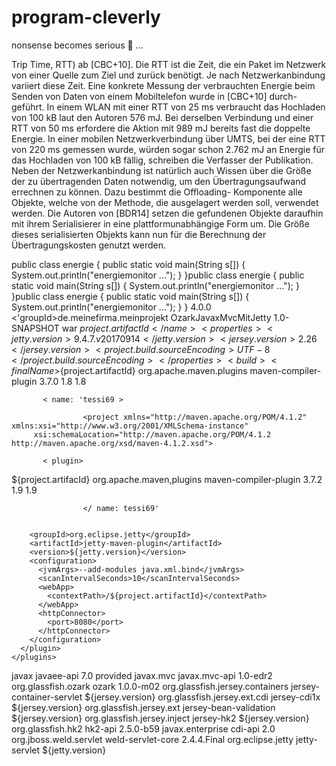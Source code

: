 # program-cleverly

nonsense becomes serious 🦖 ...

 Trip Time, RTT) ab [CBC+10]. Die RTT ist die Zeit, die ein Paket im Netzwerk von einer Quelle zum Ziel und zurück benötigt. Je nach Netzwerkanbindung variiert diese Zeit. Eine konkrete Messung der verbrauchten Energie beim Senden von Daten von einem Mobiltelefon wurde in [CBC+10] durch- geführt. In einem WLAN mit einer RTT von 25 ms verbraucht das Hochladen von 100 kB laut den Autoren 576 mJ. Bei derselben Verbindung und einer RTT von 50 ms erfordere die Aktion mit 989 mJ bereits fast die doppelte Energie. In einer mobilen Netzwerkverbindung über UMTS, bei der eine RTT von 220 ms gemessen wurde, würden sogar schon 2.762 mJ an Energie für das Hochladen von 100 kB fällig, schreiben die Verfasser der Publikation.
Neben der Netzwerkanbindung ist natürlich auch Wissen über die Größe der zu übertragenden Daten notwendig, um den Übertragungsaufwand errechnen zu können. Dazu bestimmt die Offloading- Komponente alle Objekte, welche von der Methode, die ausgelagert werden soll, verwendet werden. Die Autoren von [BDR14] setzen die gefundenen Objekte daraufhin mit ihrem Serialisierer in eine plattformunabhängige Form um. Die Größe dieses serialisierten Objekts kann nun für die Berechnung der Übertragungskosten genutzt werden.
 


public class energie { public static void main(String s[])
{ System.out.println("energiemonitor ..."); } }public class energie { public static void main(String s[])
{ System.out.println("energiemonitor ..."); } }public class energie { public static void main(String s[])
{ System.out.println("energiemonitor ..."); } }
<project xmlns="http://maven.apache.org/POM/4.0.0" xmlns:xsi="http://www.w3.org/2001/XMLSchema-instance"
         xsi:schemaLocation="http://maven.apache.org/POM/4.0.0 http://maven.apache.org/xsd/maven-4.0.0.xsd">
  <modelVersion>4.0.0</modelVersion>
  <'groupId>de.meinefirma.meinprojekt</groupId>
  <artifactId>OzarkJavaxMvcMitJetty</artifactId>
  <version>1.0-SNAPSHOT</version>
  <packaging>war</packaging>
  <name>${project.artifactId}</name>
  <properties>
    <jetty.version>9.4.7.v20170914</jetty.version>
    <jersey.version>2.26</jersey.version>
    <project.build.sourceEncoding>UTF-8</project.build.sourceEncoding>
  </properties>
  <build>
    <finalName>${project.artifactId}</finalName>
    <plugins>
      <plugin>
        <groupId>org.apache.maven.plugins</groupId>
        <artifactId>maven-compiler-plugin</artifactId>
        <version>3.7.0</version>
        <configuration>
          <source>1.8</source>
          <target>1.8</target>
        </configuration>
      </plugin>
      
           < name: 'tessi69 >
                    
                    <project xmlns="http://maven.apache.org/POM/4.1.2" xmlns:xsi="http://www.w3.org/2001/XMLSchema-instance"
         xsi:schemaLocation="http://maven.apache.org/POM/4.1.2 http://maven.apache.org/xsd/maven-4.1.2.xsd">
                    
           < plugin>
 <build>
          <finalName>${project.artifacId}</finalName>
          <plugins>
            <groupId>org.apache.maven,plugins</groupId>
                   <artifactId>maven-compiler-plugin</artifactId>
                   <version>3.7.2</version>
                   <configuration>
                            <source>1.9</source>
                   <target>1.9</target>
                   </configuration>
          </plugin>
            
                    </ name: tessi69'
                    
               
        <groupId>org.eclipse.jetty</groupId>
        <artifactId>jetty-maven-plugin</artifactId>
        <version>${jetty.version}</version>
        <configuration>
          <jvmArgs>--add-modules java.xml.bind</jvmArgs>
          <scanIntervalSeconds>10</scanIntervalSeconds>
          <webApp>
            <contextPath>/${project.artifactId}</contextPath>
          </webApp>
          <httpConnector>
            <port>8080</port>
          </httpConnector>
        </configuration>
      </plugin>
    </plugins>
  </build>
  <dependencies>
    <dependency>
      <groupId>javax</groupId>
      <artifactId>javaee-api</artifactId>
      <version>7.0</version>
      <scope>provided</scope>
    </dependency>
    <dependency>
      <groupId>javax.mvc</groupId>
      <artifactId>javax.mvc-api</artifactId>
      <version>1.0-edr2</version>
    </dependency>
    <dependency>
      <groupId>org.glassfish.ozark</groupId>
      <artifactId>ozark</artifactId>
      <version>1.0.0-m02</version>
    </dependency>
    <dependency>
      <groupId>org.glassfish.jersey.containers</groupId>
      <artifactId>jersey-container-servlet</artifactId>
      <version>${jersey.version}</version>
    </dependency>
    <dependency>
      <groupId>org.glassfish.jersey.ext.cdi</groupId>
      <artifactId>jersey-cdi1x</artifactId>
      <version>${jersey.version}</version>
    </dependency>
    <dependency>
      <groupId>org.glassfish.jersey.ext</groupId>
      <artifactId>jersey-bean-validation</artifactId>
      <version>${jersey.version}</version>
    </dependency>
    <dependency>
      <groupId>org.glassfish.jersey.inject</groupId>
      <artifactId>jersey-hk2</artifactId>
      <version>${jersey.version}</version>
    </dependency>
    <dependency>
      <groupId>org.glassfish.hk2</groupId>
      <artifactId>hk2-api</artifactId>
      <version>2.5.0-b59</version>
    </dependency>
    <dependency>
      <groupId>javax.enterprise</groupId>
      <artifactId>cdi-api</artifactId>
      <version>2.0</version>
    </dependency>
    <dependency>
      <groupId>org.jboss.weld.servlet</groupId>
      <artifactId>weld-servlet-core</artifactId>
      <version>2.4.4.Final</version>
    </dependency>
    <dependency>
      <groupId>org.eclipse.jetty</groupId>
      <artifactId>jetty-servlet</artifactId>
      <version>${jetty.version}</version>
    </dependency>
  </dependencies>
</project>
